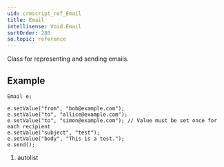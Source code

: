 ```yaml
---
uid: crmscript_ref_Email
title: Email
intellisense: Void.Email
sortOrder: 280
so.topic: reference
---
```


Class for representing and sending emails.



## Example


    Email e;
    
    e.setValue("from", "bob@example.com");
    e.setValue("to", "allice@example.com");
    e.setValue("to", "simon@example.com"); // Value must be set once for each recipient
    e.setValue("subject", "test");
    e.setValue("body", "This is a test.");
    e.send();




1. autolist

